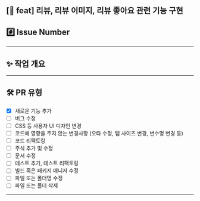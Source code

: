 
<!-- 예시: feat(reviews): 리뷰, 리뷰 이미지, 리뷰 좋아요 관련 기능 구현 -->
[🌱 feat] 리뷰, 리뷰 이미지, 리뷰 좋아요 관련 기능 구현
---

## #️⃣ Issue Number
<!-- 관련된 이슈 번호를 적어주세요. 예: Closes #12 -->

---

## ✨ 작업 개요
<!-- 어떤 작업을 했는지 간단히 설명해주세요 -->


---

## 🛠️ PR 유형
<!-- 해당하는 항목에 [x] 체크해주세요 -->

- [x] 새로운 기능 추가
- [ ] 버그 수정
- [ ] CSS 등 사용자 UI 디자인 변경
- [ ] 코드에 영향을 주지 않는 변경사항 (오타 수정, 탭 사이즈 변경, 변수명 변경 등)
- [ ] 코드 리팩토링
- [ ] 주석 추가 및 수정
- [ ] 문서 수정
- [ ] 테스트 추가, 테스트 리팩토링
- [ ] 빌드 혹은 패키지 매니저 수정
- [ ] 파일 또는 폴더명 수정
- [ ] 파일 또는 폴더 삭제

---

